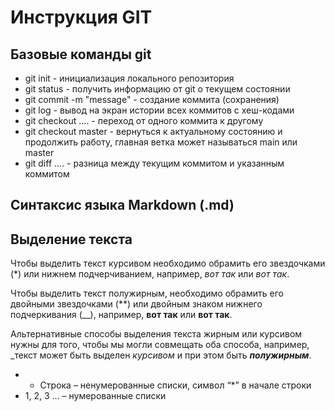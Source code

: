 # Инструкция GIT
## Базовые команды git


* git init - инициализация локального репозитория
* git status - получить информацию от git о текущем состоянии
* git commit -m "message" - создание коммита (сохранения)
* git log - вывод на экран истории всех коммитов с хеш-кодами
* git checkout .... - переход от одного коммита к другому
* git checkout master - вернуться к актуальному состоянию и продолжить работу, главная ветка может называться main или master
* git diff .... - разница между текущим коммитом и указанным коммитом

## Синтаксис языка Markdown (.md)
## Выделение текста

Чтобы выделить текст курсивом необходимо обрамить его звездочками (*) или нижнем подчерчиванием, например, *вот так* или _вот так_.  

Чтобы выделить текст полужирным, необходимо обрамить его двойными звездочками (**) или двойным знаком нижнего подчеркивания (__), например, **вот так** или __вот так__.

Альтернативные способы выделения текста жирным или курсивом нужны для того, чтобы мы могли совмещать оба способа, например, _текст может быть выделен _курсивом_ и при этом быть **_полужирным_**.

* * Строка – ненумерованные списки, символ “*” в начале строки
* 1, 2, 3 ... – нумерованные списки